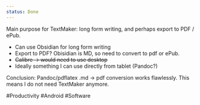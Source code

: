 ```yaml
---
status: Done
---
```

Main purpose for TextMaker: long form writing, and perhaps export to PDF / ePub. 

- Can use Obsidian for long form writing
- Export to PDF? Obisidian is MD, so need to convert to pdf or ePub. 
- ~~Calibre -> would need to use desktop~~ 
- Ideally something I can use directly from tablet (Pandoc?)

Conclusion: Pandoc/pdflatex .md -> pdf conversion works flawlessly. This means I do not need TextMaker anymore. 

#Productivity #Android #Software 






